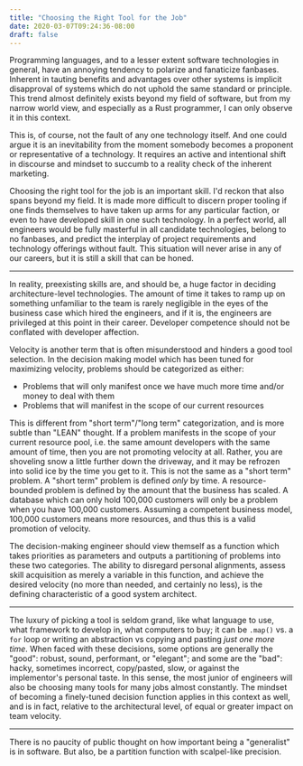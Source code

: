 ```yaml
---
title: "Choosing the Right Tool for the Job"
date: 2020-03-07T09:24:36-08:00
draft: false
---
```


Programming languages, and to a lesser extent software technologies in general, have an annoying tendency to polarize and fanaticize fanbases. Inherent in tauting benefits and advantages over other systems is implicit disapproval of systems which do not uphold the same standard or principle. This trend almost definitely exists beyond my field of software, but from my narrow world view, and especially as a Rust programmer, I can only observe it in this context. 

This is, of course, not the fault of any one technology itself. And one could argue it is an inevitability from the moment somebody becomes a proponent or representative of a technology. It requires an active and intentional shift in discourse and mindset to succumb to a reality check of the inherent marketing. 

Choosing the right tool for the job is an important skill. I'd reckon that also spans beyond my field. It is made more difficult to discern proper tooling if one finds themselves to have taken up arms for any particular faction, or even to have developed skill in one such technology. In a perfect world, all engineers would be fully masterful in all candidate technologies, belong to no fanbases, and predict the interplay of project requirements and technology offerings without fault.
This situation will never arise in any of our careers, but it is still a skill that can be honed. 
___

In reality, preexisting skills are, and should be, a huge factor in deciding architecture-level technologies. The amount of time it takes to ramp up on something unfamiliar to the team is rarely negligible in the eyes of the business case which hired the engineers, and if it is, the engineers are privileged at this point in their career. Developer competence should not be conflated with developer affection.

Velocity is another term that is often misunderstood and hinders a good tool selection. In the decision making model which has been tuned for maximizing velocity, problems should be categorized as either:

- Problems that will only manifest once we have much more time and/or money to deal with them
- Problems that will manifest in the scope of our current resources

This is different from "short term"/"long term" categorization, and is more subtle than "LEAN" thought. If a problem manifests in the scope of your current resource pool, i.e. the same amount developers with the same amount of time, then you are not promoting velocity at all. Rather, you are shoveling snow a little further down the driveway, and it may be refrozen into solid ice by the time you get to it. This is not the same as a "short term" problem. A "short term" problem is defined _only_ by time. A resource-bounded problem is defined by the amount that the business has scaled. A database which can only hold 100,000 customers will only be a problem when you have 100,000 customers. Assuming a competent business model, 100,000 customers means more resources, and thus this is a valid promotion of velocity.

The decision-making engineer should view themself as a function which takes priorities as parameters and outputs a partitioning of problems into these two categories. The ability to disregard personal alignments, assess skill acquisition as merely a variable in this function, and achieve the desired velocity (no more than needed, and certainly no less), is the defining characteristic of a good system architect.

___

The luxury of picking a tool is seldom grand, like what language to use, what framework to develop in, what computers to buy; it can be `.map()` vs. a `for` loop or writing an abstraction vs copying and pasting _just one more time_. When faced with these decisions, some options are generally the "good": robust, sound, performant, or "elegant"; and some are the "bad": hacky, sometimes incorrect, copy/pasted, slow, or against the implementor's personal taste. In this sense, the most junior of engineers will also be choosing many tools for many jobs almost constantly. The mindset of becoming a finely-tuned decision function applies in this context as well, and is in fact, relative to the architectural level, of equal or greater impact on team velocity.

___

There is no paucity of public thought on how important being a "generalist" is in software. But also, be a partition function with scalpel-like precision. 

